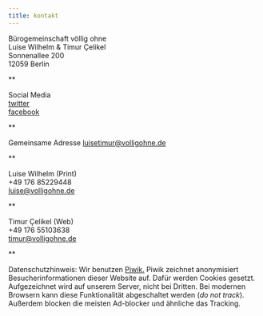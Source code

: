 ```yaml
---
title: kontakt
---
```


Bürogemeinschaft völlig ohne  
Luise Wilhelm & Timur Çelikel  
Sonnenallee 200  
12059 Berlin

**

Social Media  
[twitter](https://twitter.com/volligohne)  
[facebook](https://www.facebook.com/volligohne/)

**

Gemeinsame Adresse
<a href='mailto:%22Völlig%20Ohne%22%3cluisetimur@volligohne.de%3e'>
    luisetimur@volligohne.de
</a>

**

Luise Wilhelm (Print)  
+49 176 85229448  
<a href='mailto:%22Luise%20Wilhelm%22%3cluise@volligohne.de%3e'>
    luise@volligohne.de  
</a>

**

Timur Çelikel (Web)  
+49 176 55103638  
<a href='mailto:%22Timur%20Celikel%22%3ctimur@volligohne.de%3e'>
    timur@volligohne.de  
</a>

**

Datenschutzhinweis: Wir benutzen [Piwik.](https://piwik.org/) Piwik zeichnet anonymisiert Besucherinformationen dieser Website auf. Dafür werden Cookies gesetzt. Aufgezeichnet wird auf unserem Server, nicht bei Dritten. Bei modernen Browsern kann diese Funktionalität abgeschaltet werden (*do not track*). Außerdem blocken die meisten Ad-blocker und ähnliche das Tracking.